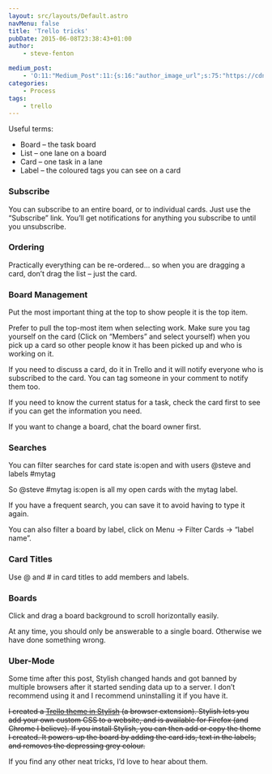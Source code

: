 ```yaml
---
layout: src/layouts/Default.astro
navMenu: false
title: 'Trello tricks'
pubDate: 2015-06-08T23:38:43+01:00
author:
    - steve-fenton

medium_post:
    - 'O:11:"Medium_Post":11:{s:16:"author_image_url";s:75:"https://cdn-images-1.medium.com/fit/c/400/400/1*eXkhfEuF41g5W_xnc_ydLA.jpeg";s:10:"author_url";s:38:"https://medium.com/@steve.fenton.co.uk";s:11:"byline_name";N;s:12:"byline_email";N;s:10:"cross_link";s:3:"yes";s:2:"id";s:12:"36b1ea66e509";s:21:"follower_notification";s:3:"yes";s:7:"license";s:19:"all-rights-reserved";s:14:"publication_id";s:2:"-1";s:6:"status";s:5:"draft";s:3:"url";s:51:"https://medium.com/@steve.fenton.co.uk/36b1ea66e509";}'
categories:
    - Process
tags:
    - trello
---
```


Useful terms:

- Board – the task board
- List – one lane on a board
- Card – one task in a lane
- Label – the coloured tags you can see on a card

### Subscribe

You can subscribe to an entire board, or to individual cards. Just use the “Subscribe” link. You’ll get notifications for anything you subscribe to until you unsubscribe.

### Ordering

Practically everything can be re-ordered… so when you are dragging a card, don’t drag the list – just the card.

### Board Management

Put the most important thing at the top to show people it is the top item.

Prefer to pull the top-most item when selecting work. Make sure you tag yourself on the card (Click on “Members” and select yourself) when you pick up a card so other people know it has been picked up and who is working on it.

If you need to discuss a card, do it in Trello and it will notify everyone who is subscribed to the card. You can tag someone in your comment to notify them too.

If you need to know the current status for a task, check the card first to see if you can get the information you need.

If you want to change a board, chat the board owner first.

### Searches

You can filter searches for card state is:open and with users @steve and labels #mytag

So @steve #mytag is:open is all my open cards with the mytag label.

If you have a frequent search, you can save it to avoid having to type it again.

You can also filter a board by label, click on Menu -&gt; Filter Cards -&gt; “label name”.

### Card Titles

Use @ and # in card titles to add members and labels.

### Boards

Click and drag a board background to scroll horizontally easily.

At any time, you should only be answerable to a single board. Otherwise we have done something wrong.

### Uber-Mode

Some time after this post, Stylish changed hands and got banned by multiple browsers after it started sending data up to a server. I don’t recommend using it and I recommend uninstalling it if you have it.

<del>I created a [Trello theme in Stylish](https://userstyles.org/styles/114863/fenton-trello) (a browser extension). Stylish lets you add your own custom CSS to a website, and is available for Firefox (and Chrome I believe). If you install Stylish, you can then add or copy the theme I created. It powers-up the board by adding the card ids, text in the labels, and removes the depressing grey colour.</del>

If you find any other neat tricks, I’d love to hear about them.